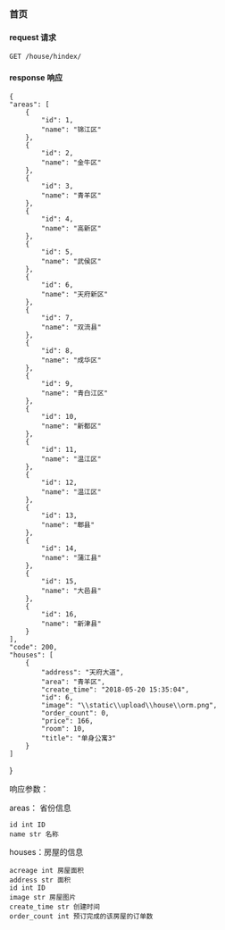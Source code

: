 
### 首页

#### request 请求

	GET /house/hindex/


#### response 响应

	{
    "areas": [
        {
            "id": 1,
            "name": "锦江区"
        },
        {
            "id": 2,
            "name": "金牛区"
        },
        {
            "id": 3,
            "name": "青羊区"
        },
        {
            "id": 4,
            "name": "高新区"
        },
        {
            "id": 5,
            "name": "武侯区"
        },
        {
            "id": 6,
            "name": "天府新区"
        },
        {
            "id": 7,
            "name": "双流县"
        },
        {
            "id": 8,
            "name": "成华区"
        },
        {
            "id": 9,
            "name": "青白江区"
        },
        {
            "id": 10,
            "name": "新都区"
        },
        {
            "id": 11,
            "name": "温江区"
        },
        {
            "id": 12,
            "name": "温江区"
        },
        {
            "id": 13,
            "name": "郫县"
        },
        {
            "id": 14,
            "name": "蒲江县"
        },
        {
            "id": 15,
            "name": "大邑县"
        },
        {
            "id": 16,
            "name": "新津县"
        }
    ],
    "code": 200,
    "houses": [
        {
            "address": "天府大道",
            "area": "青羊区",
            "create_time": "2018-05-20 15:35:04",
            "id": 6,
            "image": "\\static\\upload\\house\\orm.png",
            "order_count": 0,
            "price": 166,
            "room": 10,
            "title": "单身公寓3"
        }
    ]
}


响应参数：

areas： 省份信息

	id int ID
	name str 名称

houses：房屋的信息

	acreage int 房屋面积
	address str 面积
	id int ID
	image str 房屋图片
	create_time str 创建时间
    order_count int 预订完成的该房屋的订单数


